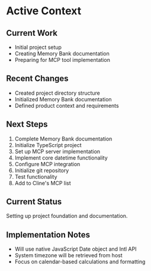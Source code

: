 # Active Context

## Current Work
- Initial project setup
- Creating Memory Bank documentation
- Preparing for MCP tool implementation

## Recent Changes
- Created project directory structure
- Initialized Memory Bank documentation
- Defined product context and requirements

## Next Steps
1. Complete Memory Bank documentation
2. Initialize TypeScript project
3. Set up MCP server implementation
4. Implement core datetime functionality
5. Configure MCP integration
6. Initialize git repository
7. Test functionality
8. Add to Cline's MCP list

## Current Status
Setting up project foundation and documentation.

## Implementation Notes
- Will use native JavaScript Date object and Intl API
- System timezone will be retrieved from host
- Focus on calendar-based calculations and formatting
